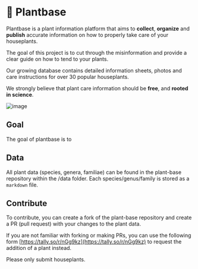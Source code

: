 # 🌿 Plantbase

Plantbase is a plant information platform that aims to **collect**, **organize** and **publish** accurate information on how to properly take care of your houseplants.

The goal of this project is to cut through the misinformation and provide a clear guide on how to tend to your plants.

Our growing database contains detailed information sheets, photos and care instructions for over 30 popular houseplants.

We strongly believe that plant care information should be **free**, and **rooted in science**.</p>

![image](https://github.com/user-attachments/assets/54a62b51-a4f7-44d6-91e8-887e2119a478)

## Goal

The goal of plantbase is to 

## Data

All plant data (species, genera, familiae) can be found in the plant-base repository within the /data folder. Each species/genus/family is stored as a `markdown` file.

## Contribute

To contribute, you can create a fork of the plant-base repository and create a PR (pull request) with your changes to the plant data.

If you are not familiar with forking or making PRs, you can use the following form [https://tally.so/r/nGg9kz](https://tally.so/r/nGg9kz) to request the addition of a plant instead.

Please only submit houseplants.
